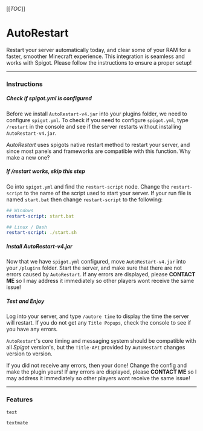 [[_TOC_]]

# AutoRestart
Restart your server automatically today, and clear some of your RAM for a faster, smoother Minecraft experience. This integration is seamless and works with Spigot. Please follow the instructions to ensure a proper setup!

---
### Instructions

##### Check if spigot.yml is configured
Before we install `AutoRestart-v4.jar` into your plugins folder, we need to configure `spigot.yml`. To check if you need to configure `spigot.yml`, type `/restart` in the console and see if the server restarts without installing `AutoRestart-v4.jar`. 

_AutoRestart_ uses spigots native restart method to restart your server, and since most panels and frameworks are compatible with this function. Why make a new one?

##### If /restart works, skip this step
Go into `spigot.yml` and find the `restart-script` node. Change the `restart-script` to the name of the script used to start your server. If your run file is named `start.bat` then change `restart-script` to the following:
```yaml
## Windows
restart-script: start.bat
```
```yaml
## Linux / Bash
restart-script: ./start.sh
```

##### Install AutoRestart-v4.jar
Now that we have `spigot.yml` configured, move `AutoRestart-v4.jar` into your `/plugins` folder. Start the server, and make sure that there are not errors caused by `AutoRestart`. If any errors are displayed, please **CONTACT ME** so I may address it immediately so other players wont receive the same issue!

##### Test and Enjoy
Log into your server, and type `/autore time` to display the time the server will restart. If you do not get any `Title Popups`, check the console to see if you have any errors.

`AutoRestart`'s core timing and messaging system should be compatible with all _Spigot_ version's, but the `Title-API` provided by `AutoRestart` changes version to version.

If you did not receive any errors, then your done! Change the config and make the plugin yours! If any errors are displayed, please **CONTACT ME** so I may address it immediately so other players wont receive the same issue!

---
### Features
```text
text
```
```textmate
textmate
```